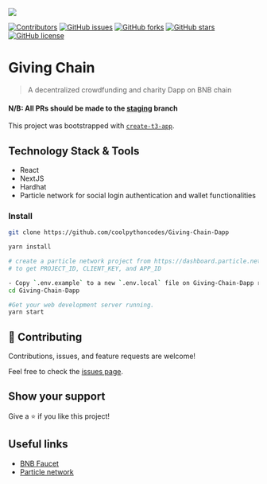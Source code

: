 
<!-- PROJECT SHIELDS -->
<!--
*** I'm using markdown "reference style" links for readability.
*** Reference links are enclosed in brackets [ ] instead of parentheses ( ).
*** See the bottom of this document for the declaration of the reference variables
*** for contributors-url, forks-url, etc. This is an optional, concise syntax you may use.
*** https://www.markdownguide.org/basic-syntax/#reference-style-links
-->

![](https://img.shields.io/badge/Hackathon-blueviolet)

[![Contributors][contributors-shield]][contributors-url]
[![GitHub issues][issues-shield]][issues-url]
[![GitHub forks][forks-shield]][forks-url]
[![GitHub stars][star-shield]][star-url]
[![GitHub license][license-shield]][license-url]



# Giving Chain 


> A decentralized crowdfunding and charity Dapp on BNB chain

#### **N/B**: All PRs should be made to the [staging](https://github.com/coolpythoncodes/Giving-Chain-Dapp/tree/staging) branch


This project was bootstrapped with [`create-t3-app`](https://create.t3.gg/).

## Technology Stack & Tools

- React
- NextJS
- Hardhat
- Particle network for social login authentication and wallet functionalities


### Install
```bash
git clone https://github.com/coolpythoncodes/Giving-Chain-Dapp

yarn install

# create a particle network project from https://dashboard.particle.network/#/project/all 
# to get PROJECT_ID, CLIENT_KEY, and APP_ID

- Copy `.env.example` to a new `.env.local` file on Giving-Chain-Dapp root folder
cd Giving-Chain-Dapp

#Get your web development server running.
yarn start
```

## 🤝 Contributing

Contributions, issues, and feature requests are welcome!

Feel free to check the [issues page](../../issues/).

## Show your support

Give a ⭐ if you like this project!

## Useful links

- [BNB Faucet](https://testnet.bnbchain.org/faucet-smart)
- [Particle network](https://particle.network/)

[contributors-shield]: https://img.shields.io/github/contributors/coolpythoncodes/Giving-Chain-Dapp?style=for-the-badge
[contributors-url]: https://github.com/coolpythoncodes/Giving-Chain-Dapp/graphs/contributors
[issues-shield]: https://img.shields.io/github/issues/coolpythoncodes/Giving-Chain-Dapp?style=for-the-badge
[issues-url]: https://github.com/coolpythoncodes/Giving-Chain-Dapp/issues
[forks-shield]: https://img.shields.io/github/forks/coolpythoncodes/Giving-Chain-Dapp?style=for-the-badge
[forks-url]: https://github.com/coolpythoncodes/Giving-Chain-Dapp/network
[star-shield]: https://img.shields.io/github/stars/coolpythoncodes/Giving-Chain-Dapp?style=for-the-badge
[star-url]: https://github.com/coolpythoncodes/Giving-Chain-Dapp/stargazers
[license-shield]: https://img.shields.io/github/license/coolpythoncodes/Giving-Chain-Dapp?style=for-the-badge
[license-url]: https://github.com/coolpythoncodes/Giving-Chain-Dapp/blob/main/LICENSE.md

